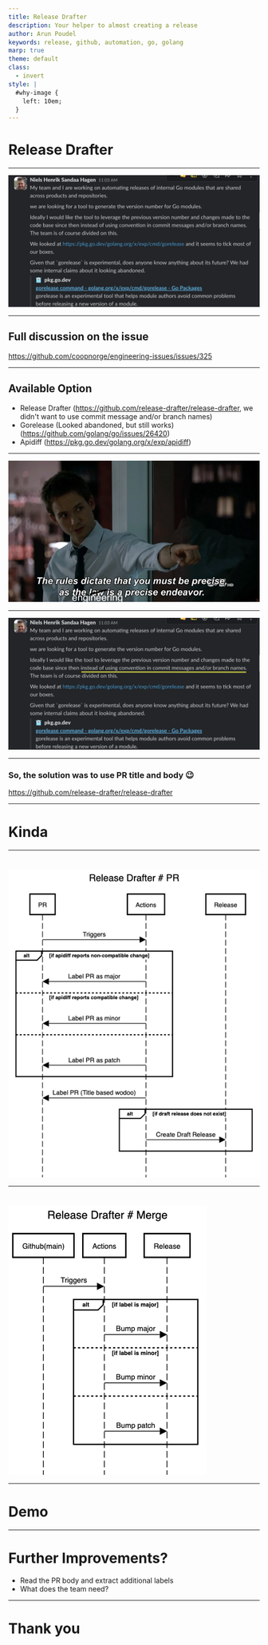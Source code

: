 ```yaml
---
title: Release Drafter
description: Your helper to almost creating a release
author: Arun Poudel
keywords: release, github, automation, go, golang
marp: true
theme: default
class:
  - invert
style: |
  #why-image {
    left: 10em;
  }
---
```


# Release Drafter

---
<!-- backgroundColor: #232529 -->

![Let the boss speak](./problem-statement.png)

---

## Full discussion on the issue

https://github.com/coopnorge/engineering-issues/issues/325

---

## Available Option

- Release Drafter (https://github.com/release-drafter/release-drafter, we didn't want to use commit message and/or branch names)
- Gorelease (Looked abandoned, but still works) (https://github.com/golang/go/issues/26420)
- Apidiff (https://pkg.go.dev/golang.org/x/exp/apidiff)

---
<!-- backgroundColor: #232529 -->

![bg](./precise-endeavor.jpg)

---
<!-- backgroundColor: #232529 -->

![Let the boss speak](./problem-statement-2.png)

---

### So, the solution was to use PR title and body 😉

https://github.com/release-drafter/release-drafter

---

# Kinda

---

#
<!-- backgroundColor: white -->

![Create PR](./create-pr-seq.png)

---

#
<!-- backgroundColor: white -->
![Merge](./merge-seq.png)

---
<!-- backgroundColor: #232529 -->

# Demo

---
<!-- backgroundColor: #232529 -->

# Further Improvements?

- Read the PR body and extract additional labels
- What does the team need?

---
<!-- backgroundColor: #232529 -->

# Thank you